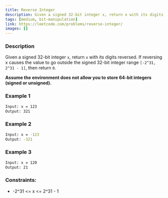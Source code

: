 ```yaml
---
title: Reverse Integer
description: Given a signed 32-bit integer x, return x with its digits reversed. If reversing x causes the value to go outside the signed 32-bit integer range [-231, 231 - 1], then return 0.
tags: [medium, bit-manipulation]
link: https://leetcode.com/problems/reverse-integer/
images: []
---
```


### Description

Given a signed 32-bit integer `x`, return `x` with its digits reversed. If reversing x causes the value to go outside the signed 32-bit integer range `[-2^31, 2^31 - 1]`, then return `0`.

**Assume the environment does not allow you to store 64-bit integers (signed or unsigned).**

### Example 1

```bash
Input: x = 123
Output: 321
```

### Example 2

```bash
Input: x = -123
Output: -321
```

### Example 3

```bash
Input: x = 120
Output: 21
```


### Constraints:

- -2^31 <= x <= 2^31 - 1